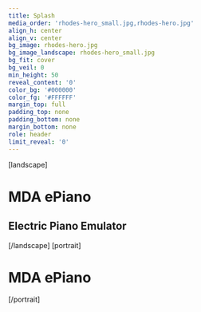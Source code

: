 ```yaml
---
title: Splash
media_order: 'rhodes-hero_small.jpg,rhodes-hero.jpg'
align_h: center
align_v: center
bg_image: rhodes-hero.jpg
bg_image_landscape: rhodes-hero_small.jpg
bg_fit: cover
bg_veil: 0
min_height: 50
reveal_content: '0'
color_bg: '#000000'
color_fg: '#FFFFFF'
margin_top: full
padding_top: none
padding_bottom: none
margin_bottom: none
role: header
limit_reveal: '0'
---
```


[landscape]
# MDA ePiano
## Electric Piano Emulator
[/landscape]
[portrait]
# MDA ePiano
[/portrait]

